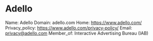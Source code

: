 
# Adello

Name: Adello
Domain: adello.com
Home: https://www.adello.com/
Privacy_policy: https://www.adello.com/privacy-policy/
Email: privacy@adello.com
Member_of: Interactive Advertising Bureau (IAB)
